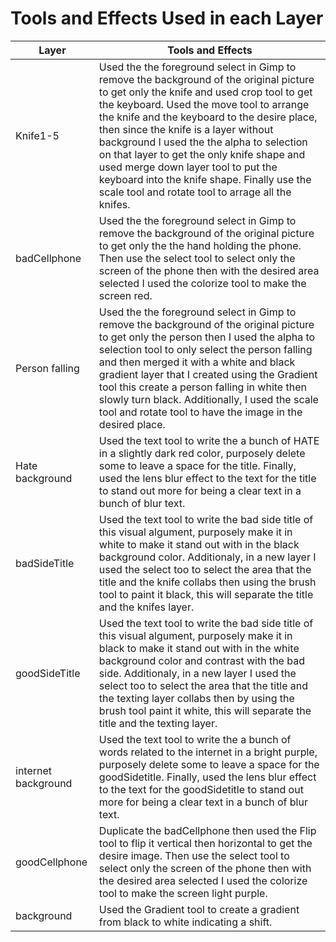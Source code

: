 # Tools and Effects Used in each Layer

| Layer  | Tools and Effects | 
| ------------- | ------------- |
| Knife1-5 | Used the the foreground select in Gimp to remove the background of the original picture to get only the knife and used crop tool to get the keyboard. Used the move tool to arrange the knife and the keyboard to the desire place, then since the knife is a layer without background I used the the alpha to selection on that layer to get the only knife shape and used merge down layer tool to put the keyboard into the knife shape. Finally use the scale tool and rotate tool to arrage all the knifes. | 
| badCellphone | Used the the foreground select in Gimp to remove the background of the original picture to get only the the hand holding the phone. Then use the select tool to select only the screen of the phone then with the desired area selected I used the colorize tool to make the screen red. | 
| Person falling  | Used the the foreground select in Gimp to remove the background of the original picture to get only the person then I used the alpha to selection tool to only select the person falling and then merged it with a white and black gradient layer that I created using the Gradient tool this create a person falling in white then slowly turn black. Additionally, I used the scale tool and rotate tool to have the image in the desired place.  | 
| Hate background  | Used the text tool to write the a bunch of HATE in a slightly dark red color, purposely delete some to leave a space for the title. Finally, used the lens blur effect to the text for the title to stand out more for being a clear text in a bunch of blur text. |
| badSideTitle  | Used the text tool to write the bad side title of this visual algument, purposely make it in white to make it stand out with in the black background color. Additionaly, in a new layer I used the select too to select the area that the title and the knife collabs then using the brush tool to paint it black, this will separate the title and the knifes layer.  | 
| goodSideTitle  | Used the text tool to write the bad side title of this visual algument, purposely make it in black to make it stand out with in the white background color and contrast with the bad side. Additionaly, in a new layer I used the select too to select the area that the title and the texting layer collabs then by using the brush tool paint it white, this will separate the title and the texting layer. | 
| internet background  | Used the text tool to write the a bunch of words related to the internet in a bright purple, purposely delete some to leave a space for the goodSidetitle. Finally, used the lens blur effect to the text for the goodSidetitle to stand out more for being a clear text in a bunch of blur text. |
| goodCellphone | Duplicate the badCellphone then used the Flip tool to flip it vertical then horizontal to get the desire image. Then use the select tool to select only the screen of the phone then with the desired area selected I used the colorize tool to make the screen light purple. | 
| background | Used the Gradient tool to create a gradient from black to white indicating a shift. | 